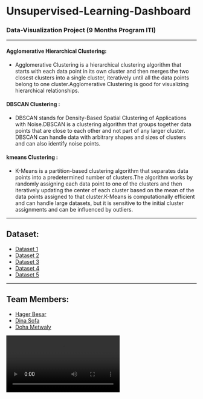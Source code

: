 # Unsupervised-Learning-Dashboard

### Data-Visualization Project (9 Months Program ITI)

---

#### Agglomerative Hierarchical Clustering:
- Agglomerative Clustering is a hierarchical clustering algorithm that starts with each data point in its own cluster and then merges the two closest clusters into a single cluster, iteratively until all the data points belong to one cluster.Agglomerative Clustering is good for visualizing hierarchical relationships. 

 
#### DBSCAN Clustering :
- DBSCAN stands for Density-Based Spatial Clustering of Applications with Noise.DBSCAN is a clustering algorithm that groups together data points that are close to each other and not part of any larger cluster. DBSCAN can handle data with arbitrary shapes and sizes of clusters and can also identify noise points.
 
#### kmeans Clustering :
- K-Means is a partition-based clustering algorithm that separates data points into a predetermined number of clusters.The algorithm works by randomly assigning each data point to one of the clusters and then iteratively updating the center of each cluster based on the mean of the data points assigned to that cluster.K-Means is computationally efficient and can handle large datasets, but it is sensitive to the initial cluster assignments and can be influenced by outliers.
 
 
---
## Dataset: 
- [Dataset 1](https://raw.githubusercontent.com/cmparlettpelleriti/CPSC392ParlettPelleriti/master/Data/KMEM1.csv)
- [Dataset 2](https://raw.githubusercontent.com/cmparlettpelleriti/CPSC392ParlettPelleriti/master/Data/KMEM2.csv)
- [Dataset 3](https://raw.githubusercontent.com/cmparlettpelleriti/CPSC392ParlettPelleriti/master/Data/KMEM3.csv)
- [Dataset 4](https://raw.githubusercontent.com/cmparlettpelleriti/CPSC392ParlettPelleriti/master/Data/KMEM4.csv)
- [Dataset 5]()

---

## Team Members:
- [Hager Besar](https://www.linkedin.com/in/hagerbesar)
- [Dina Sofa]()
- [Doha Metwaly]()

![](assets/My_Dash.mp4)
